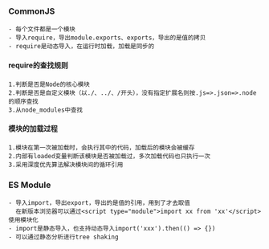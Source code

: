 ### CommonJS

```
- 每个文件都是一个模块
- 导入require，导出module.exports、exports，导出的是值的拷贝
- require是动态导入，在运行时加载，加载是同步的
```

#### require的查找规则
```
1.判断是否是Node的核心模块
2.判断是否是自定义模块（以./、../、/开头），没有指定扩展名则按.js=>.json=>.node的顺序查找
3.从node_modules中查找
```

#### 模块的加载过程

```
1.模块在第一次被加载时，会执行其中的代码，加载后的模块会被缓存
2.内部有loaded变量判断该模块是否被加载过，多次加载代码也只执行一次
3.采用深度优先算法解决模块间的循环引用
```

### ES Module

```
- 导入import，导出export，导出的是值的引用，用到了才去取值
  在新版本浏览器可以通过<script type="module">import xx from 'xx'</script>使用模块化
- import是静态导入，也支持动态导入import('xxx').then(() => {})
- 可以通过静态分析进行tree shaking
```

